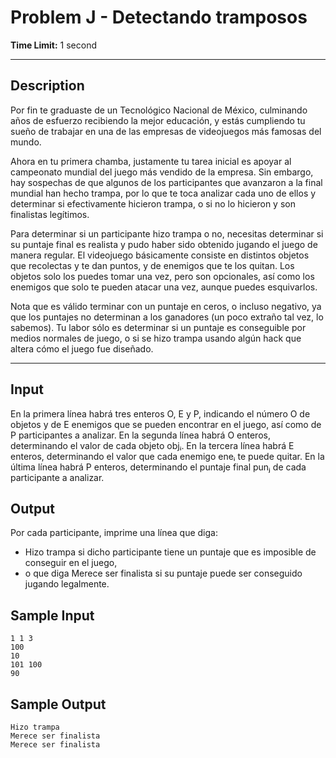 # Problem J - Detectando tramposos
  
**Time Limit:** 1 second
  
---
 
## Description
Por fin te graduaste de un Tecnológico Nacional de México, culminando años de esfuerzo recibiendo la mejor educación, y estás cumpliendo tu sueño de trabajar en una de las empresas de videojuegos más famosas del mundo.

Ahora en tu primera chamba, justamente tu tarea inicial es apoyar al campeonato mundial del juego más vendido de la empresa. Sin embargo, hay sospechas de que algunos de los participantes que avanzaron a la final mundial han hecho trampa, por lo que te toca analizar cada uno de ellos y determinar si efectivamente hicieron trampa, o si no lo hicieron y son finalistas legítimos.

Para determinar si un participante hizo trampa o no, necesitas determinar si su puntaje final es realista y pudo haber sido obtenido jugando el juego de manera regular. El videojuego básicamente consiste en distintos objetos que recolectas y te dan puntos, y de enemigos que te los quitan. Los objetos solo los puedes tomar una vez, pero son opcionales, así como los enemigos que solo te pueden atacar una vez, aunque puedes esquivarlos.

Nota que es válido terminar con un puntaje en ceros, o incluso negativo, ya que los puntajes no determinan a los ganadores (un poco extraño tal vez, lo sabemos). Tu labor sólo es determinar si un puntaje es conseguible por medios normales de juego, o si se hizo trampa usando algún hack que altera cómo el juego fue diseñado.

---
  
## Input
En la primera línea habrá tres enteros O, E y P, indicando el número O de objetos y de E enemigos que se pueden encontrar en el juego, así como de P participantes a analizar.
En la segunda línea habrá O enteros, determinando el valor de cada objeto objᵢ.
En la tercera línea habrá E enteros, determinando el valor que cada enemigo eneᵢ te puede quitar.
En la última línea habrá P enteros, determinando el puntaje final punⱼ de cada participante a analizar.
  
## Output
Por cada participante, imprime una línea que diga:
- Hizo trampa si dicho participante tiene un puntaje que es imposible de conseguir en el juego,
- o que diga Merece ser finalista si su puntaje puede ser conseguido jugando legalmente.
  
## Sample Input
```
1 1 3
100
10
101 100
90
```

## Sample Output
```
Hizo trampa
Merece ser finalista
Merece ser finalista
```